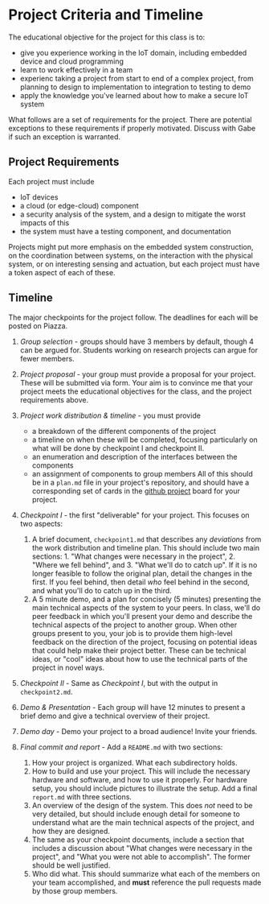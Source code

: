 # Project Criteria and Timeline

The educational objective for the project for this class is to:

- give you experience working in the IoT domain, including embedded device and cloud programming
- learn to work effectively in a team
- experienc taking a project from start to end of a complex project, from planning to design to implementation to integration to testing to demo
- apply the knowledge you've learned about how to make a secure IoT system

What follows are a set of requirements for the project.
There are potential exceptions to these requirements if properly motivated.
Discuss with Gabe if such an exception is warranted.

## Project Requirements

Each project must include

- IoT devices
- a cloud (or edge-cloud) component
- a security analysis of the system, and a design to mitigate the worst impacts of this
- the system must have a testing component, and documentation

Projects might put more emphasis on the embedded system construction, on the coordination between systems, on the interaction with the physical system, or on interesting sensing and actuation, but each project must have a token aspect of each of these.

## Timeline

The major checkpoints for the project follow.
The deadlines for each will be posted on Piazza.

1. *Group selection* - groups should have 3 members by default, though 4 can be argued for.
    Students working on research projects can argue for fewer members.
1. *Project proposal* - your group must provide a proposal for your project.
    These will be submitted via form.
    Your aim is to convince me that your project meets the educational objectives for the class, and the project requirements above.
1. *Project work distribution & timeline* - you must provide
    - a breakdown of the different components of the project
    - a timeline on when these will be completed, focusing particularly on what will be done by checkpoint I and checkpoint II.
    - an enumeration and description of the interfaces between the components
    - an assignment of components to group members
    All of this should be in a `plan.md` file in your project's repository, and should have a corresponding set of cards in the [github project](https://github.com/features/project-management/) board for your project.
1. *Checkpoint I* - the first "deliverable" for your project.
    This focuses on two aspects:
    
    1. A brief document, `checkpoint1.md` that describes any *deviations* from the work distribution and timeline plan.
        This should include two main sections: 1. "What changes were necessary in the project", 2. "Where we fell behind", and 3. "What we'll do to catch up".
        If it is no longer feasible to follow the original plan, detail the changes in the first.
        If you feel behind, then detail *who* feel behind in the second, and what you'll do to catch up in the third.
    1. A 5 minute demo, and a plan for concisely (5 minutes) presenting the main technical aspects of the system to your peers.
        In class, we'll do peer feedback in which you'll present your demo and describe the technical aspects of the project to another group.
        When other groups present to you, your job is to provide them high-level feedback on the direction of the project, focusing on potential ideas that could help make their project better.
        These can be technical ideas, or "cool" ideas about how to use the technical parts of the project in novel ways.
1. *Checkpoint II* - Same as *Checkpoint I*, but with the output in `checkpoint2.md`.
1. *Demo & Presentation* - Each group will have 12 minutes to present a brief demo and give a technical overview of their project.
1. *Demo day* - Demo your project to a broad audience!
    Invite your friends.
1. *Final commit and report* - Add a `README.md` with two sections:
    1. How your project is organized.
        What each subdirectory holds.
    1. How to build and use your project.
        This will include the necessary hardware and software, and how to use it properly.
        For hardware setup, you should include pictures to illustrate the setup.
    Add a final `report.md` with three sections.
    1. An overview of the design of the system.
        This does *not* need to be very detailed, but should include enough detail for someone to understand what are the main technical aspects of the project, and how they are designed.
    1. The same as your checkpoint documents, include a section that includes a discussion about "What changes were necessary in the project", and "What you were not able to accomplish".
        The former should be well justified.
    1. Who did what.
        This should summarize what each of the members on your team accomplished, and **must** reference the pull requests made by those group members.
